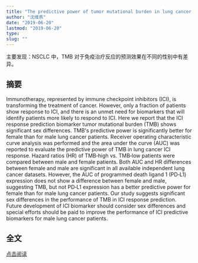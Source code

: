 ```yaml
---
title: "The predictive power of tumor mutational burden in lung cancer immunotherapy response is influenced by patients’ sex"
author: "沈维燕"
date: "2019-06-20"
lastmod: "2019-06-20"
type:  
slug: ""
---
```


主要发现：NSCLC 中，TMB 对于免疫治疗反应的预测效果在不同的性别中有差异。


## 摘要

Immunotherapy, represented by immune checkpoint inhibitors (ICI), is transforming the treatment of cancer. However, only a fraction of patients show response to ICI, and there is an unmet need for biomarkers that will identify patients more likely to respond to ICI. Here we report that the ICI response prediction biomarker tumor mutational burden (TMB) shows significant sex differences. TMB's predictive power is significantly better for female than for male lung cancer patients. Receiver operating characteristic curve analysis was performed and the area under the curve (AUC) was reported to evaluate the predictive power of TMB in lung cancer ICI response. Hazard ratios (HR) of TMB‐high vs. TMB‐low patients were compared between male and female patients. Both AUC and HR differences between female and male are significant in all available independent lung cancer datasets. However, the AUC of programmed death ligand 1 (PD‐L1) expression does not show a difference between female and male, suggesting TMB, but not PD‐L1 expression has a better predictive power for female than for male lung cancer patients. Our study suggests significant sex differences in the performance of TMB in ICI response prediction. Future development of ICI biomarker should consider sex differences and special efforts should be paid to improve the performance of ICI predictive biomarkers for male lung cancer patients.

## 全文

[点击阅读](https://onlinelibrary.wiley.com/doi/full/10.1002/ijc.32327)

